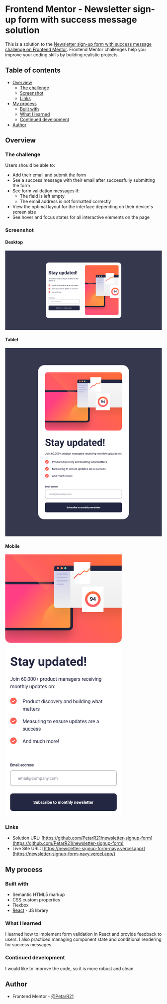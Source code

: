 # Frontend Mentor - Newsletter sign-up form with success message solution

This is a solution to the [Newsletter sign-up form with success message challenge on Frontend Mentor](https://www.frontendmentor.io/challenges/newsletter-signup-form-with-success-message-3FC1AZbNrv). Frontend Mentor challenges help you improve your coding skills by building realistic projects.

## Table of contents

- [Overview](#overview)
  - [The challenge](#the-challenge)
  - [Screenshot](#screenshot)
  - [Links](#links)
- [My process](#my-process)
  - [Built with](#built-with)
  - [What I learned](#what-i-learned)
  - [Continued development](#continued-development)
- [Author](#author)

## Overview

### The challenge

Users should be able to:

- Add their email and submit the form
- See a success message with their email after successfully submitting the form
- See form validation messages if:
  - The field is left empty
  - The email address is not formatted correctly
- View the optimal layout for the interface depending on their device's screen size
- See hover and focus states for all interactive elements on the page

### Screenshot

#### Desktop

![](./solution/solution-desktop.png)

#### Tablet

![](./solution/solution-tablet.png)

#### Mobile

![](./solution/solution-mobile.png)

### Links

- Solution URL: [https://github.com/PetarR21/newsletter-signup-form](https://github.com/PetarR21/newsletter-signup-form)
- Live Site URL: [https://newsletter-signup-form-navy.vercel.app/](https://newsletter-signup-form-navy.vercel.app/)

## My process

### Built with

- Semantic HTML5 markup
- CSS custom properties
- Flexbox
- [React](https://reactjs.org/) - JS library

### What I learned

I learned how to implement form validation in React and provide feedback to users. I also practiced managing component state and conditional rendering for success messages.

### Continued development

I would like to improve the code, so it is more robust and clean.

## Author

- Frontend Mentor - [@PetarR21](https://www.frontendmentor.io/profile/PetarR21)
